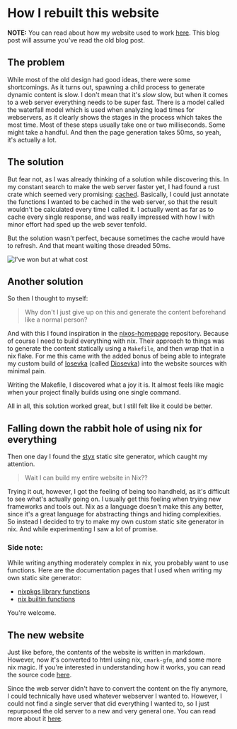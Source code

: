 # How I rebuilt this website

**NOTE:** You can read about how my website used to work
[here](/blog/2021-06-05-how-i-built-this-website).
This blog post will assume you've read the old blog post.

## The problem

While most of the old design had good ideas, there were some shortcomings.
As it turns out, spawning a child process to generate dynamic content is slow.
I don't mean that it's *slow* slow, but when it comes to a web server everything
needs to be super fast.
There is a model called the waterfall model which is used when analyzing load
times for webservers,
as it clearly shows the stages in the process which takes the most time.
Most of these steps usually take one or two milliseconds.
Some might take a handful.
And then the page generation takes 50ms,
so yeah, it's actually a lot.

## The solution

But fear not, as I was already thinking of a solution while discovering this.
In my constant search to make the web server faster yet,
I had found a rust crate which seemed very promising:
[cached](https://crates.io/crates/cached).
Basically,
I could just annotate the functions I wanted to be cached in the web server,
so that the result wouldn't be calculated every time I called it.
I actually went as far as to cache every single response,
and was really impressed with how I with minor effort had sped up the web sever
tenfold.

But the solution wasn't perfect,
because sometimes the cache would have to refresh.
And that meant waiting those dreaded 50ms.

![I've won but at what cost](/assets/memes/ive-won-but-at-what-cost.jpg)

## Another solution

So then I thought to myself:

> Why don't I just give up on this and generate the content beforehand like
> a normal person?

And with this I found inspiration in the
[nixos-homepage](https://github.com/NixOS/nixos-homepage)
repository.
Because of course I need to build everything with nix.
Their approach to things was to generate the content statically using a
`Makefile`, and then wrap that in a nix flake.
For me this came with the added bonus of being able to integrate my custom
build of [Iosevka](https://typeof.net/Iosevka/)
(called [Diosevka](https://github.com/NomisIV/diosevka))
into the website sources with minimal pain.

Writing the Makefile, I discovered what a joy it is.
It almost feels like magic when your project finally builds using one single
command.

All in all, this solution worked great,
but I still felt like it could be better.

## Falling down the rabbit hole of using nix for everything

Then one day I found the
[styx](https://github.com/styx-static/styx)
static site generator,
which caught my attention.

> Wait I can build my entire website in Nix??

Trying it out, however, I got the feeling of being too handheld,
as it's difficult to see what's actually going on.
I usually get this feeling when trying new frameworks and tools out.
Nix as a language doesn't make this any better,
since it's a great language for abstracting things and hiding complexities.
So instead I decided to try to make my own custom static site generator in nix.
And while experimenting I saw a lot of promise.

### Side note:

While writing anything moderately complex in nix,
you probably want to use functions.
Here are the documentation pages that I used when writing
my own static site generator:

- [nixpkgs library functions](https://nixos.org/manual/nixpkgs/stable/#sec-functions-library)
- [nix builtin functions](https://nixos.org/manual/nix/unstable/expressions/builtins.html)

You're welcome.

## The new website

Just like before, the contents of the website is written in markdown.
However, now it's converted to html using nix, `cmark-gfm`,
and some more nix magic.
If you're interested in understanding how it works,
you can read the source code
[here](https://github.com/NomisIV/website/blob/master/lib.nix).

Since the web server didn't have to convert the content on the fly anymore,
I could technically have used whatever webserver I wanted to.
However, I could not find a single server that did everything I wanted to,
so I just repurposed the old server to a new and very general one.
You can read more about it [here](https://github.com/NomisIV/servera).

